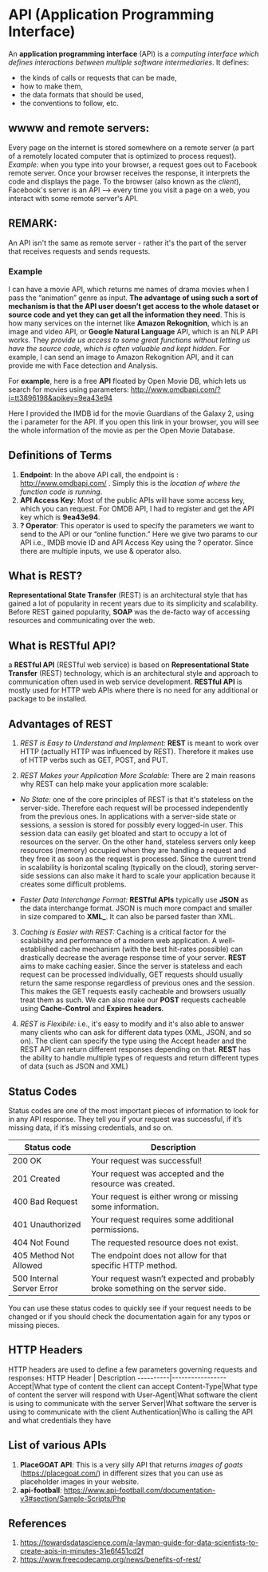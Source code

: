 # API (Application Programming Interface)

An **application programming interface** (API) is a _computing interface which defines interactions between multiple software intermediaries_. It defines:

- the kinds of calls or requests that can be made,
- how to make them,
- the data formats that should be used,
- the conventions to follow, etc.

## wwww and remote servers:

Every page on the internet is stored somewhere on a remote server (a part of a remotely located computer that is optimized to process request). _Example:_ when you type into your browser, a request goes out to Facebook remote server. Once your browser receives the response, it interprets the code and displays the page. To the browser (also known as the _client_), Facebook's server is an API --> every time you visit a page on a web, you interact with some remote server's API.

## REMARK:

An API isn't the same as remote server - rather it's the part of the server that receives requests and sends requests.

### Example

I can have a movie API, which returns me names of drama movies when I pass the “animation” genre as input. **The advantage of using such a sort of mechanism is that the API user doesn’t get access to the whole dataset or source code and yet they can get all the information they need**. This is how many services on the internet like **Amazon Rekognition**, which is an image and video API, or **Google Natural Language** API, which is an NLP API works. They _provide us access to some great functions without letting us have the source code, which is often valuable and kept hidden_. For example, I can send an image to Amazon Rekognition API, and it can provide me with Face detection and Analysis.

For **example**, here is a free **API** floated by Open Movie DB, which lets us search for movies using parameters: http://www.omdbapi.com/?i=tt3896198&apikey=9ea43e94

Here I provided the IMDB id for the movie Guardians of the Galaxy 2, using the i parameter for the API. If you open this link in your browser, you will see the whole information of the movie as per the Open Movie Database.

## Definitions of Terms

1. **Endpoint**: In the above API call, the endpoint is : http://www.omdbapi.com/ . Simply this is the _location of where the function code is running_.
2. **API Access Key**: Most of the public APIs will have some access key, which you can request. For OMDB API, I had to register and get the API key which is **9ea43e94**.
3. **? Operator**: This operator is used to specify the parameters we want to send to the API or our “online function.” Here we give two params to our API i.e., IMDB movie ID and API Access Key using the ? operator. Since there are multiple inputs, we use & operator also.

## What is REST?

**Representational State Transfer** (REST) is an architectural style that has gained a lot of popularity in recent years due to its simplicity and scalability.
Before REST gained popularity, **SOAP** was the de-facto way of accessing resources and communicating over the web.

## What is RESTful API?

a **RESTful API** (RESTful web service) is based on **Representational State Transfer** (REST) technology, which is an architectural style and approach to communication often used in web service development. **RESTful API** is mostly used for HTTP web APIs where there is no need for any additional or package to be installed.

## Advantages of REST

1. _REST is Easy to Understand and Implement:_ **REST** is meant to work over HTTP (actually HTTP was influenced by REST). Therefore it makes use of HTTP verbs such as GET, POST, and PUT.

2. _REST Makes your Application More Scalable:_ There are 2 main reasons why REST can help make your application more scalable:

- _No State:_ one of the core principles of REST is that it's stateless on the server-side. Therefore each request will be processed independently from the previous ones. In applications with a server-side state or sessions, a session is stored for possibly every logged-in user. This session data can easily get bloated and start to occupy a lot of resources on the server. On the other hand, stateless servers only keep resources (memory) occupied when they are handling a request and they free it as soon as the request is processed. Since the current trend in scalability is horizontal scaling (typically on the cloud), storing server-side sessions can also make it hard to scale your application because it creates some difficult problems.

- _Faster Data Interchange Format:_ **RESTful APIs** typically use **JSON** as the data interchange format. JSON is much more compact and smaller in size compared to **XML\_**. It can also be parsed faster than XML.

3. _Caching is Easier with REST:_ Caching is a critical factor for the scalability and performance of a modern web application. A well-established cache mechanism (with the best hit-rates possible) can drastically decrease the average response time of your server. **REST** aims to make caching easier. Since the server is stateless and each request can be processed individually, GET requests should usually return the same response regardless of previous ones and the session. This makes the GET requests easily cacheable and browsers usually treat them as such. We can also make our **POST** requests cacheable using **Cache-Control** and **Expires headers**.

4. _REST is Flexibile:_ i.e., it's easy to modify and it's also able to answer many clients who can ask for different data types (XML, JSON, and so on). The client can specify the type using the Accept header and the REST API can return different responses depending on that. **REST** has the ability to handle multiple types of requests and return different types of data (such as JSON and XML)

## Status Codes

Status codes are one of the most important pieces of information to look for in any API response. They tell you if your request was successful, if it’s missing data, if it’s missing credentials, and so on.

| Status code | Description 
----------- | ----------- 
200 OK |Your request was successful!
201 Created | Your request was accepted and the resource was created.
400 Bad Request|Your request is either wrong or missing some information.
401 Unauthorized|Your request requires some additional permissions.
404 Not Found|The requested resource does not exist.
405 Method Not Allowed|The endpoint does not allow for that specific HTTP method.
500 Internal Server Error|Your request wasn’t expected and probably broke something on the server side.

You can use these status codes to quickly see if your request needs to be changed or if you should check the documentation again for any typos or missing pieces.


## HTTP Headers
HTTP headers are used to define a few parameters governing requests and responses:
HTTP Header | Description
----------|-----------------
Accept|What type of content the client can accept
Content-Type|What type of content the server will respond with
User-Agent|What software the client is using to communicate with the server
Server|What software the server is using to communicate with the client
Authentication|Who is calling the API and what credentials they have


## List of various APIs
1. __PlaceGOAT API__: This is a very silly API that returns _images of goats_ (https://placegoat.com/) in different sizes that you can use as placeholder images in your website.
2. __api-football__: https://www.api-football.com/documentation-v3#section/Sample-Scripts/Php

## References

1. https://towardsdatascience.com/a-layman-guide-for-data-scientists-to-create-apis-in-minutes-31e6f451cd2f
2. https://www.freecodecamp.org/news/benefits-of-rest/
